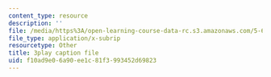 ```yaml
---
content_type: resource
description: ''
file: /media/https%3A/open-learning-course-data-rc.s3.amazonaws.com/5-61-physical-chemistry-fall-2017/f10ad9e06a90ee1c81f3993452d69823_dHXZ2bFV6EE.srt
file_type: application/x-subrip
resourcetype: Other
title: 3play caption file
uid: f10ad9e0-6a90-ee1c-81f3-993452d69823
---
```

